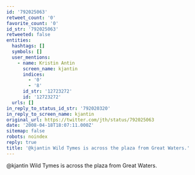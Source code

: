 ```yaml
---
id: '792025063'
retweet_count: '0'
favorite_count: '0'
id_str: '792025063'
retweeted: false
entities:
  hashtags: []
  symbols: []
  user_mentions:
    - name: Kristin Antin
      screen_name: kjantin
      indices:
        - '0'
        - '8'
      id_str: '12723272'
      id: '12723272'
  urls: []
in_reply_to_status_id_str: '792020320'
in_reply_to_screen_name: kjantin
original_url: https://twitter.com/jth/status/792025063
date: '2008-04-18T18:07:11.000Z'
sitemap: false
robots: noindex
reply: true
title: '@kjantin Wild Tymes is across the plaza from Great Waters.'
---
```


@kjantin Wild Tymes is across the plaza from Great Waters.